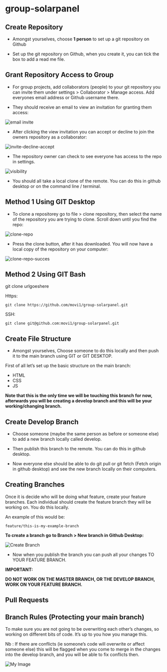 # group-solarpanel 



## Create Repository

- Amongst yourselves, choose **1 person** to set up a git repository on Github

- Set up the git repository on Github, when you create it, you can tick the box to add a read me file.

## Grant Repository Access to Group

- For group projects, add collaborators (people) to your git repository you can invite them under settings > Collaborator > Manage access. Add everyones email address or Github username there.

- They should receive an email to view an invitation for granting them access:

![email invite](./img/readme/email-invite-example.PNG)

- After clicking the view invitation you can accept or decline to join the owners repository as a collaborator:

![invite-decline-accept](./img/readme/invite-accept-decline.PNG)

- The repository owner can check to see everyone has access to the repo in settings.

![visibility](./img/readme/visibility.PNG)

- You should all take a local clone of the remote. You can do this in github desktop or on the command line / terminal. 

## Method 1 Using GIT Desktop

- To clone a repositorey go to file > clone repository, then select the name of the repository you are trying to clone. Scroll down until you find the repo:

![clone-repo](./img/readme/clone-remote-repo.PNG)


- Press the clone button, after it has downloaded. You will now have a local copy of the repository on your computer:

![clone-repo-succes](./img/readme/clone-repo.PNG)

## Method 2 Using GIT Bash
git clone urlgoeshere

Https:
```
git clone https://github.com/movi1/group-solarpanel.git
```

SSH:
```
git clone git@github.com:movi1/group-solarpanel.git
```

## Create File Structure

- Amongst yourselves, Choose someone to do this locally and then push it to the main branch using GIT or GIT DESKTOP.

First of all let’s set up the basic structure on the main branch:
- HTML
- CSS
- JS

**Note that this is the only time we will be touching this branch for now, afterwards you will be creating a develop branch and this will be your working/changing branch.**

## Create Develop Branch

- Choose someone (maybe the same person as before or someone else) to add a new branch locally called  develop.

- Then publish this branch to the remote. You can do this in github desktop.

- Now everyone else should be able to do git pull or git fetch (Fetch origin in github desktop) and see the new branch locally on their computers.

## Creating Branches

Once it is decide who will be doing what feature, create your feature branches. Each individual should create the feature branch they will be working on. You do this locally.

An example of this would be:

```
feature/this-is-my-example-branch
```

**To create a branch go to Branch > New branch in Github Desktop:**

![Create Branch](./img/readme/create-branch.PNG)

- Now when you publish the branch you can push all your changes TO YOUR FEATURE BRANCH.

**IMPORTANT:**

**DO NOT WORK ON THE MASTER BRANCH, OR THE DEVELOP BRANCH, WORK ON YOUR FEATURE BRANCH.**

## Pull Requests


## Branch Rules (Protecting your main branch)

To make sure you are not going to be overwriting each other’s changes, so working on different bits of code. It’s up to you how you manage this.

Nb : If there are conflicts (ie someone’s code will overwrite or affect someone else) this will be flagged when you come to merge in the changes into the develop branch, and you will be able to fix conflicts then.

![My Image](./img/readme/git-setup-rules.PNG)

